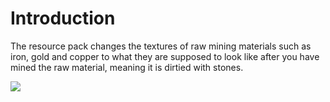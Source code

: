 # Introduction
The resource pack changes the textures of raw mining materials such as iron, gold and copper to what they are supposed to look like after you have mined the raw material, meaning it is dirtied with stones.

![](https://i.imgur.com/MdVIzAF.png)
